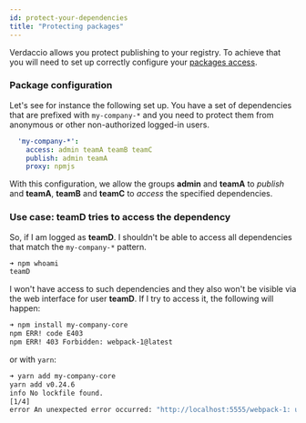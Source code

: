 ```yaml
---
id: protect-your-dependencies
title: "Protecting packages"
---
```


Verdaccio allows you protect publishing to your registry. To achieve that you will need to set up correctly configure your [packages access](packages).

### Package configuration

Let's see for instance the following set up. You have a set of dependencies that are prefixed with `my-company-*` and you need to protect them from anonymous or other non-authorized logged-in users.

```yaml
  'my-company-*':
    access: admin teamA teamB teamC
    publish: admin teamA
    proxy: npmjs
```

With this configuration, we allow the groups **admin** and **teamA** to *publish* and **teamA**, **teamB** and **teamC** to *access* the specified dependencies.

### Use case: teamD tries to access the dependency

So, if I am logged as **teamD**. I shouldn't be able to access all dependencies that match the `my-company-*` pattern.

```bash
➜ npm whoami
teamD
```

I won't have access to such dependencies and they also won't be visible via the web interface for user **teamD**. If I try to access it, the following will happen:

```bash
➜ npm install my-company-core
npm ERR! code E403
npm ERR! 403 Forbidden: webpack-1@latest
```

or with `yarn`:

```bash
➜ yarn add my-company-core
yarn add v0.24.6
info No lockfile found.
[1/4] 
error An unexpected error occurred: "http://localhost:5555/webpack-1: unregistered users are not allowed to access package my-company-core".
```